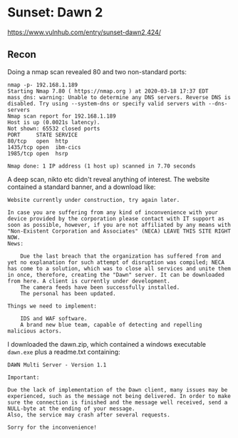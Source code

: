 # Sunset: Dawn 2

https://www.vulnhub.com/entry/sunset-dawn2,424/

## Recon

Doing a nmap scan revealed 80 and two non-standard ports:

```
nmap -p- 192.168.1.189
Starting Nmap 7.80 ( https://nmap.org ) at 2020-03-18 17:37 EDT
mass_dns: warning: Unable to determine any DNS servers. Reverse DNS is disabled. Try using --system-dns or specify valid servers with --dns-servers
Nmap scan report for 192.168.1.189
Host is up (0.0021s latency).
Not shown: 65532 closed ports
PORT     STATE SERVICE
80/tcp   open  http
1435/tcp open  ibm-cics
1985/tcp open  hsrp

Nmap done: 1 IP address (1 host up) scanned in 7.70 seconds
```

A deep scan, nikto etc didn't reveal anything of interest. The website contained a standard banner, and a download like:

```
Website currently under construction, try again later.

In case you are suffering from any kind of inconvenience with your device provided by the corporation please contact with IT support as soon as possible, however, if you are not affiliated by any means with "Non-Existent Corporation and Associates" (NECA) LEAVE THIS SITE RIGHT NOW.
News:

    Due the last breach that the organization has suffered from and yet no explanation for such attempt of disruption was compiled; NECA has come to a solution, which was to close all services and unite them in once, therefore, creating the "Dawn" server. It can be downloaded from here. A client is currently under development.
    The camera feeds have been successfully installed.
    The personal has been updated. 

Things we need to implement:

    IDS and WAF software.
    A brand new blue team, capable of detecting and repelling malicious actors.
```

I downloaded the dawn.zip, which contained a windows executable `dawn.exe` plus a readme.txt containing:

```
DAWN Multi Server - Version 1.1

Important:

Due the lack of implementation of the Dawn client, many issues may be experienced, such as the message not being delivered. In order to make sure the connection is finished and the message well received, send a NULL-byte at the ending of your message. 
Also, the service may crash after several requests.

Sorry for the inconvenience!
```
